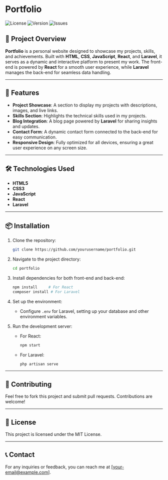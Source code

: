 # **Portfolio**

![License](https://img.shields.io/github/license/yourusername/portfolio) ![Version](https://img.shields.io/github/v/release/yourusername/portfolio) ![Issues](https://img.shields.io/github/issues/yourusername/portfolio)

## 🚀 **Project Overview**

**Portfolio** is a personal website designed to showcase my projects, skills, and achievements. Built with **HTML**, **CSS**, **JavaScript**, **React**, and **Laravel**, it serves as a dynamic and interactive platform to present my work. The front-end is powered by **React** for a smooth user experience, while **Laravel** manages the back-end for seamless data handling.

---

## 🎯 **Features**
- **Project Showcase**: A section to display my projects with descriptions, images, and live links.
- **Skills Section**: Highlights the technical skills used in my projects.
- **Blog Integration**: A blog page powered by **Laravel** for sharing insights and updates.
- **Contact Form**: A dynamic contact form connected to the back-end for easy communication.
- **Responsive Design**: Fully optimized for all devices, ensuring a great user experience on any screen size.

---

## 🛠️ **Technologies Used**
- **HTML5**
- **CSS3**
- **JavaScript**
- **React**
- **Laravel**
  
---

## 📦 **Installation**

1. Clone the repository:
    ```bash
    git clone https://github.com/yourusername/portfolio.git
    ```
2. Navigate to the project directory:
    ```bash
    cd portfolio
    ```
3. Install dependencies for both front-end and back-end:
    ```bash
    npm install     # For React
    composer install # For Laravel
    ```
4. Set up the environment:
    - Configure `.env` for Laravel, setting up your database and other environment variables.

5. Run the development server:
    - For React:
      ```bash
      npm start
      ```
    - For Laravel:
      ```bash
      php artisan serve
      ```

---

## 🙌 **Contributing**

Feel free to fork this project and submit pull requests. Contributions are welcome!

---

## 📄 **License**

This project is licensed under the MIT License.

---

## 📞 **Contact**

For any inquiries or feedback, you can reach me at [your-email@example.com].
